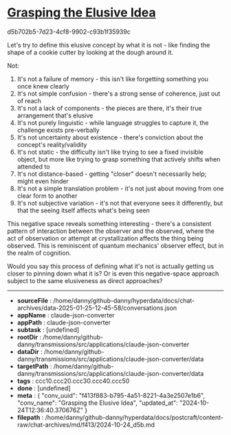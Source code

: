 # [Grasping the Elusive Idea](https://claude.ai/chat/f413f883-b795-4a51-8221-4a3e2507e1b6)

d5b702b5-7d23-4cf8-9902-c93b1f35939c

 Let's try to define this elusive concept by what it is not - like finding the shape of a cookie cutter by looking at the dough around it.

Not:
1. It's not a failure of memory - this isn't like forgetting something you once knew clearly
2. It's not simple confusion - there's a strong sense of coherence, just out of reach
3. It's not a lack of components - the pieces are there, it's their true arrangement that's elusive
4. It's not purely linguistic - while language struggles to capture it, the challenge exists pre-verbally
5. It's not uncertainty about existence - there's conviction about the concept's reality/validity
6. It's not static - the difficulty isn't like trying to see a fixed invisible object, but more like trying to grasp something that actively shifts when attended to
7. It's not distance-based - getting "closer" doesn't necessarily help; might even hinder
8. It's not a simple translation problem - it's not just about moving from one clear form to another
9. It's not subjective variation - it's not that everyone sees it differently, but that the seeing itself affects what's being seen

This negative space reveals something interesting - there's a consistent pattern of interaction between the observer and the observed, where the act of observation or attempt at crystallization affects the thing being observed. This is reminiscent of quantum mechanics' observer effect, but in the realm of cognition.

Would you say this process of defining what it's not is actually getting us closer to pinning down what it is? Or is even this negative-space approach subject to the same elusiveness as direct approaches?

---

* **sourceFile** : /home/danny/github-danny/hyperdata/docs/chat-archives/data-2025-01-25-12-45-58/conversations.json
* **appName** : claude-json-converter
* **appPath** : claude-json-converter
* **subtask** : [undefined]
* **rootDir** : /home/danny/github-danny/transmissions/src/applications/claude-json-converter
* **dataDir** : /home/danny/github-danny/transmissions/src/applications/claude-json-converter/data
* **targetPath** : /home/danny/github-danny/transmissions/src/applications/claude-json-converter/data
* **tags** : ccc10.ccc20.ccc30.ccc40.ccc50
* **done** : [undefined]
* **meta** : {
  "conv_uuid": "f413f883-b795-4a51-8221-4a3e2507e1b6",
  "conv_name": "Grasping the Elusive Idea",
  "updated_at": "2024-10-24T12:36:40.370676Z"
}
* **filepath** : /home/danny/github-danny/hyperdata/docs/postcraft/content-raw/chat-archives/md/f413/2024-10-24_d5b.md